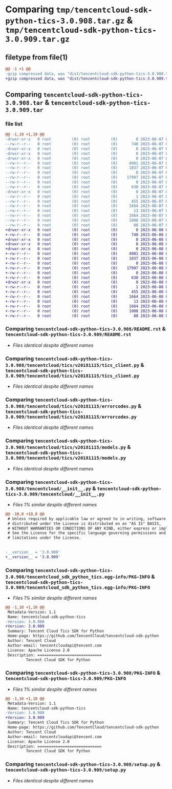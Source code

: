 # Comparing `tmp/tencentcloud-sdk-python-tics-3.0.908.tar.gz` & `tmp/tencentcloud-sdk-python-tics-3.0.909.tar.gz`

## filetype from file(1)

```diff
@@ -1 +1 @@
-gzip compressed data, was "dist/tencentcloud-sdk-python-tics-3.0.908.tar", last modified: Wed Jun  7 00:34:20 2023, max compression
+gzip compressed data, was "dist/tencentcloud-sdk-python-tics-3.0.909.tar", last modified: Thu Jun  8 00:35:18 2023, max compression
```

## Comparing `tencentcloud-sdk-python-tics-3.0.908.tar` & `tencentcloud-sdk-python-tics-3.0.909.tar`

### file list

```diff
@@ -1,19 +1,19 @@
-drwxr-xr-x   0 root         (0) root         (0)        0 2023-06-07 00:34:20.000000 tencentcloud-sdk-python-tics-3.0.908/
--rw-r--r--   0 root         (0) root         (0)      740 2023-06-07 00:34:20.000000 tencentcloud-sdk-python-tics-3.0.908/README.rst
-drwxr-xr-x   0 root         (0) root         (0)        0 2023-06-07 00:34:20.000000 tencentcloud-sdk-python-tics-3.0.908/tencentcloud/
-drwxr-xr-x   0 root         (0) root         (0)        0 2023-06-07 00:34:20.000000 tencentcloud-sdk-python-tics-3.0.908/tencentcloud/tics/
-drwxr-xr-x   0 root         (0) root         (0)        0 2023-06-07 00:34:20.000000 tencentcloud-sdk-python-tics-3.0.908/tencentcloud/tics/v20181115/
--rw-r--r--   0 root         (0) root         (0)     4901 2023-06-07 00:34:20.000000 tencentcloud-sdk-python-tics-3.0.908/tencentcloud/tics/v20181115/tics_client.py
--rw-r--r--   0 root         (0) root         (0)     1037 2023-06-07 00:34:20.000000 tencentcloud-sdk-python-tics-3.0.908/tencentcloud/tics/v20181115/errorcodes.py
--rw-r--r--   0 root         (0) root         (0)        0 2023-06-07 00:34:20.000000 tencentcloud-sdk-python-tics-3.0.908/tencentcloud/tics/v20181115/__init__.py
--rw-r--r--   0 root         (0) root         (0)    17997 2023-06-07 00:34:20.000000 tencentcloud-sdk-python-tics-3.0.908/tencentcloud/tics/v20181115/models.py
--rw-r--r--   0 root         (0) root         (0)        0 2023-06-07 00:34:20.000000 tencentcloud-sdk-python-tics-3.0.908/tencentcloud/tics/__init__.py
--rw-r--r--   0 root         (0) root         (0)      630 2023-06-07 00:34:20.000000 tencentcloud-sdk-python-tics-3.0.908/tencentcloud/__init__.py
-drwxr-xr-x   0 root         (0) root         (0)        0 2023-06-07 00:34:20.000000 tencentcloud-sdk-python-tics-3.0.908/tencentcloud_sdk_python_tics.egg-info/
--rw-r--r--   0 root         (0) root         (0)        1 2023-06-07 00:34:20.000000 tencentcloud-sdk-python-tics-3.0.908/tencentcloud_sdk_python_tics.egg-info/dependency_links.txt
--rw-r--r--   0 root         (0) root         (0)      455 2023-06-07 00:34:20.000000 tencentcloud-sdk-python-tics-3.0.908/tencentcloud_sdk_python_tics.egg-info/SOURCES.txt
--rw-r--r--   0 root         (0) root         (0)     1664 2023-06-07 00:34:20.000000 tencentcloud-sdk-python-tics-3.0.908/tencentcloud_sdk_python_tics.egg-info/PKG-INFO
--rw-r--r--   0 root         (0) root         (0)       13 2023-06-07 00:34:20.000000 tencentcloud-sdk-python-tics-3.0.908/tencentcloud_sdk_python_tics.egg-info/top_level.txt
--rw-r--r--   0 root         (0) root         (0)     1664 2023-06-07 00:34:20.000000 tencentcloud-sdk-python-tics-3.0.908/PKG-INFO
--rw-r--r--   0 root         (0) root         (0)     1008 2023-06-07 00:34:20.000000 tencentcloud-sdk-python-tics-3.0.908/setup.py
--rw-r--r--   0 root         (0) root         (0)       88 2023-06-07 00:34:20.000000 tencentcloud-sdk-python-tics-3.0.908/setup.cfg
+drwxr-xr-x   0 root         (0) root         (0)        0 2023-06-08 00:35:18.000000 tencentcloud-sdk-python-tics-3.0.909/
+-rw-r--r--   0 root         (0) root         (0)      740 2023-06-08 00:35:18.000000 tencentcloud-sdk-python-tics-3.0.909/README.rst
+drwxr-xr-x   0 root         (0) root         (0)        0 2023-06-08 00:35:18.000000 tencentcloud-sdk-python-tics-3.0.909/tencentcloud/
+drwxr-xr-x   0 root         (0) root         (0)        0 2023-06-08 00:35:18.000000 tencentcloud-sdk-python-tics-3.0.909/tencentcloud/tics/
+drwxr-xr-x   0 root         (0) root         (0)        0 2023-06-08 00:35:18.000000 tencentcloud-sdk-python-tics-3.0.909/tencentcloud/tics/v20181115/
+-rw-r--r--   0 root         (0) root         (0)     4901 2023-06-08 00:35:18.000000 tencentcloud-sdk-python-tics-3.0.909/tencentcloud/tics/v20181115/tics_client.py
+-rw-r--r--   0 root         (0) root         (0)     1037 2023-06-08 00:35:18.000000 tencentcloud-sdk-python-tics-3.0.909/tencentcloud/tics/v20181115/errorcodes.py
+-rw-r--r--   0 root         (0) root         (0)        0 2023-06-08 00:35:18.000000 tencentcloud-sdk-python-tics-3.0.909/tencentcloud/tics/v20181115/__init__.py
+-rw-r--r--   0 root         (0) root         (0)    17997 2023-06-08 00:35:18.000000 tencentcloud-sdk-python-tics-3.0.909/tencentcloud/tics/v20181115/models.py
+-rw-r--r--   0 root         (0) root         (0)        0 2023-06-08 00:35:18.000000 tencentcloud-sdk-python-tics-3.0.909/tencentcloud/tics/__init__.py
+-rw-r--r--   0 root         (0) root         (0)      630 2023-06-08 00:35:18.000000 tencentcloud-sdk-python-tics-3.0.909/tencentcloud/__init__.py
+drwxr-xr-x   0 root         (0) root         (0)        0 2023-06-08 00:35:18.000000 tencentcloud-sdk-python-tics-3.0.909/tencentcloud_sdk_python_tics.egg-info/
+-rw-r--r--   0 root         (0) root         (0)        1 2023-06-08 00:35:18.000000 tencentcloud-sdk-python-tics-3.0.909/tencentcloud_sdk_python_tics.egg-info/dependency_links.txt
+-rw-r--r--   0 root         (0) root         (0)      455 2023-06-08 00:35:18.000000 tencentcloud-sdk-python-tics-3.0.909/tencentcloud_sdk_python_tics.egg-info/SOURCES.txt
+-rw-r--r--   0 root         (0) root         (0)     1664 2023-06-08 00:35:18.000000 tencentcloud-sdk-python-tics-3.0.909/tencentcloud_sdk_python_tics.egg-info/PKG-INFO
+-rw-r--r--   0 root         (0) root         (0)       13 2023-06-08 00:35:18.000000 tencentcloud-sdk-python-tics-3.0.909/tencentcloud_sdk_python_tics.egg-info/top_level.txt
+-rw-r--r--   0 root         (0) root         (0)     1664 2023-06-08 00:35:18.000000 tencentcloud-sdk-python-tics-3.0.909/PKG-INFO
+-rw-r--r--   0 root         (0) root         (0)     1008 2023-06-08 00:35:18.000000 tencentcloud-sdk-python-tics-3.0.909/setup.py
+-rw-r--r--   0 root         (0) root         (0)       88 2023-06-08 00:35:18.000000 tencentcloud-sdk-python-tics-3.0.909/setup.cfg
```

### Comparing `tencentcloud-sdk-python-tics-3.0.908/README.rst` & `tencentcloud-sdk-python-tics-3.0.909/README.rst`

 * *Files identical despite different names*

### Comparing `tencentcloud-sdk-python-tics-3.0.908/tencentcloud/tics/v20181115/tics_client.py` & `tencentcloud-sdk-python-tics-3.0.909/tencentcloud/tics/v20181115/tics_client.py`

 * *Files identical despite different names*

### Comparing `tencentcloud-sdk-python-tics-3.0.908/tencentcloud/tics/v20181115/errorcodes.py` & `tencentcloud-sdk-python-tics-3.0.909/tencentcloud/tics/v20181115/errorcodes.py`

 * *Files identical despite different names*

### Comparing `tencentcloud-sdk-python-tics-3.0.908/tencentcloud/tics/v20181115/models.py` & `tencentcloud-sdk-python-tics-3.0.909/tencentcloud/tics/v20181115/models.py`

 * *Files identical despite different names*

### Comparing `tencentcloud-sdk-python-tics-3.0.908/tencentcloud/__init__.py` & `tencentcloud-sdk-python-tics-3.0.909/tencentcloud/__init__.py`

 * *Files 1% similar despite different names*

```diff
@@ -10,8 +10,8 @@
 # Unless required by applicable law or agreed to in writing, software
 # distributed under the License is distributed on an "AS IS" BASIS,
 # WITHOUT WARRANTIES OR CONDITIONS OF ANY KIND, either express or implied.
 # See the License for the specific language governing permissions and
 # limitations under the License.
 
 
-__version__ = '3.0.908'
+__version__ = '3.0.909'
```

### Comparing `tencentcloud-sdk-python-tics-3.0.908/tencentcloud_sdk_python_tics.egg-info/PKG-INFO` & `tencentcloud-sdk-python-tics-3.0.909/tencentcloud_sdk_python_tics.egg-info/PKG-INFO`

 * *Files 1% similar despite different names*

```diff
@@ -1,10 +1,10 @@
 Metadata-Version: 1.1
 Name: tencentcloud-sdk-python-tics
-Version: 3.0.908
+Version: 3.0.909
 Summary: Tencent Cloud Tics SDK for Python
 Home-page: https://github.com/TencentCloud/tencentcloud-sdk-python
 Author: Tencent Cloud
 Author-email: tencentcloudapi@tencent.com
 License: Apache License 2.0
 Description: ============================
         Tencent Cloud SDK for Python
```

### Comparing `tencentcloud-sdk-python-tics-3.0.908/PKG-INFO` & `tencentcloud-sdk-python-tics-3.0.909/PKG-INFO`

 * *Files 1% similar despite different names*

```diff
@@ -1,10 +1,10 @@
 Metadata-Version: 1.1
 Name: tencentcloud-sdk-python-tics
-Version: 3.0.908
+Version: 3.0.909
 Summary: Tencent Cloud Tics SDK for Python
 Home-page: https://github.com/TencentCloud/tencentcloud-sdk-python
 Author: Tencent Cloud
 Author-email: tencentcloudapi@tencent.com
 License: Apache License 2.0
 Description: ============================
         Tencent Cloud SDK for Python
```

### Comparing `tencentcloud-sdk-python-tics-3.0.908/setup.py` & `tencentcloud-sdk-python-tics-3.0.909/setup.py`

 * *Files identical despite different names*

